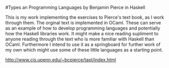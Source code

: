#Types an Programming Languages by Benjamin Pierce in Haskell

This is my work implementing the exercises to Pierce's text book, as I work
through them. The orginal text is implemented in OCaml. These can serve as an
example of how to develop programming languages and potentially how the Haskell
libraries work. It might make a nice reading supliment to anyone reading
through the text who is more familiar with Haskell than OCaml. Furthermore I
intend to use it as a springboard for further work of my own which might use 
some of these little languages as a starting point.

http://www.cis.upenn.edu/~bcpierce/tapl/index.html

